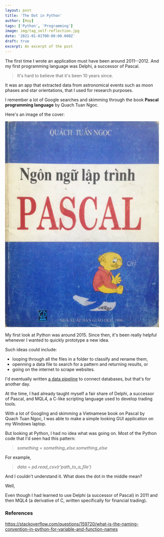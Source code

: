 ```yaml
---
layout: post
title: 'The Dot in Python'
author: [Huy]
tags: ['Python', 'Programming']
image: img/tag_self-reflection.jpg
date: '2021-01-01T00:00:00.000Z'
draft: true
excerpt: An excerpt of the post
---
```


The first time I wrote an application must have been around 2011--2012. And my first programming language was Delphi, a successor of Pascal.

> It's hard to believe that it's been 10 years since.

It was an app that extracted data from astronomical events such as moon phases and star orientations, that I used for research purposes.

I remember a lot of Google searches and skimming through the book **Pascal programming language** by Quach Tuan Ngoc.

Here's an image of the cover:

![pascal](img/pascal_quach_tuan_ngoc.jpg)

My first look at Python was around 2015. Since then, it's been really helpful whenever I wanted to quickly prototype a new idea.

Such ideas could include:
- looping through all the files in a folder to classify and rename them,
- openning a data file to search for a pattern and returning results, or
- going on the internet to scrape websites.

I'd eventually written [a data pipeline](https://github.com/huydhoang/octobots) to connect databases, but that's for another day.

At the time, I had already taught myself a fair share of Delphi, a successor of Pascal, and MQL4, a C-like scripting language used to develop trading tools.

With a lot of Googling and skimming a Vietnamese book on Pascal by Quach Tuan Ngoc, I was able to make a simple looking GUI application on my Windows laptop.



But looking at Python, I had no idea what was going on. Most of the Python code that I'd seen had this pattern:
> *something = something_else.something_else*

For example,
> *data = pd.read_csv(r'path_to_a_file')*

And I couldn't understand it. What does the dot in the middle mean?

Well, 

Even though I had learned to use Delphi (a successor of Pascal) in 2011 and then MQL4 (a derivative of C, written specifically for financial trading).

### References
https://stackoverflow.com/questions/159720/what-is-the-naming-convention-in-python-for-variable-and-function-names
